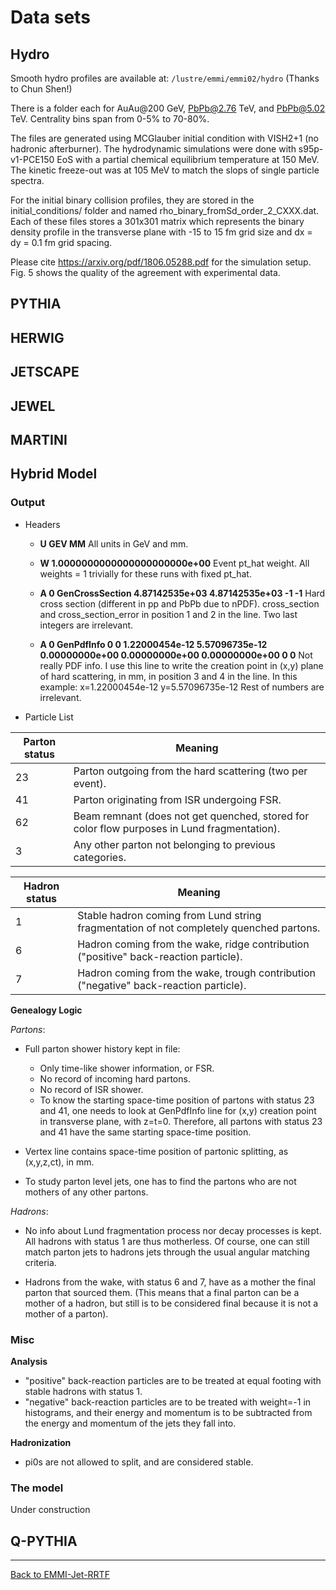 # Data sets

## Hydro

Smooth hydro profiles are available at: `/lustre/emmi/emmi02/hydro`
(Thanks to Chun Shen!)

There is a folder each for AuAu@200 GeV, PbPb@2.76 TeV, and PbPb@5.02 TeV.
Centrality bins span from 0-5% to 70-80%.

The files are generated using MCGlauber initial condition with VISH2+1 (no hadronic afterburner). The hydrodynamic simulations were done with s95p-v1-PCE150 EoS with a partial chemical equilibrium temperature at 150 MeV. The kinetic freeze-out was at 105 MeV to match the slops of single particle spectra.

For the initial binary collision profiles, they are stored in the initial_conditions/ folder and named rho_binary_fromSd_order_2_CXXX.dat. Each of these files stores a 301x301 matrix which represents the binary density profile in the transverse plane with -15 to 15 fm grid size and dx = dy = 0.1 fm grid spacing.

Please cite https://arxiv.org/pdf/1806.05288.pdf for the simulation setup.
Fig. 5 shows the quality of the agreement with experimental data.

## PYTHIA
## HERWIG
## JETSCAPE
## JEWEL
## MARTINI
## Hybrid Model

### Output
* Headers

  * __U GEV MM__
   All units in GeV and mm.

  * __W 1.0000000000000000000000e+00__
   Event pt_hat weight.
   All weights = 1 trivially for these runs with fixed pt_hat.

  * __A 0 GenCrossSection 4.87142535e+03 4.87142535e+03 -1 -1__
   Hard cross section (different in pp and PbPb due to nPDF).
   cross_section and cross_section_error in position 1 and 2 in the line.
   Two last integers are irrelevant.

  * __A 0 GenPdfInfo 0 0 1.22000454e-12 5.57096735e-12 0.00000000e+00 0.00000000e+00 0.00000000e+00 0 0__
   Not really PDF info.
   I use this line to write the creation point in (x,y) plane of hard scattering, in mm, in position 3 and 4 in the line. In this example:
   x=1.22000454e-12
   y=5.57096735e-12
   Rest of numbers are irrelevant.

* Particle List

Parton status | Meaning
--------------|--------
23 | Parton outgoing from the hard scattering (two per event).
41 | Parton originating from ISR undergoing FSR.
62 | Beam remnant (does not get quenched, stored for color flow purposes in Lund fragmentation).
3 | Any other parton not belonging to previous categories.

Hadron status | Meaning
--------------|--------
1 | Stable hadron coming from Lund string fragmentation of not completely quenched partons.
6 | Hadron coming from the wake, ridge contribution ("positive" back-reaction particle).
7 | Hadron coming from the wake, trough contribution ("negative" back-reaction particle).

__Genealogy Logic__

_Partons_:
* Full parton shower history kept in file:
  * Only time-like shower information, or FSR.
  * No record of incoming hard partons.
  * No record of ISR shower.
  * To know the starting space-time position of partons with status 23 and 41, one needs to look at GenPdfInfo line for (x,y) creation point in transverse plane, with z=t=0. Therefore, all partons with status 23 and 41 have the same starting space-time position.
          
* Vertex line contains space-time position of partonic splitting, as (x,y,z,ct), in mm.

* To study parton level jets, one has to find the partons who are not mothers of any other partons.

_Hadrons_:
* No info about Lund fragmentation process nor decay processes is kept. All hadrons with status 1 are thus motherless. Of course, one can still match parton jets to hadrons jets through the usual angular matching criteria.

* Hadrons from the wake, with status 6 and 7, have as a mother the final parton that sourced them. (This means that a final parton can be a mother of a hadron, but still is to be considered final because it is not a mother of a parton).

### Misc

__Analysis__

* "positive" back-reaction particles are to be treated at equal footing with stable hadrons with status 1.
* "negative" back-reaction particles are to be treated with weight=-1 in histograms, and their energy and momentum is to be subtracted from the energy and momentum of the jets they fall into.

__Hadronization__

* pi0s are not allowed to split, and are considered stable.

### The model
Under construction

## Q-PYTHIA

<hr>

[Back to EMMI-Jet-RRTF](index.md)

